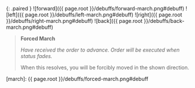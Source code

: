 {: .paired }
![forward]({{ page.root }}/debuffs/forward-march.png#debuff)
![left]({{ page.root }}/debuffs/left-march.png#debuff)
![right]({{ page.root }}/debuffs/right-march.png#debuff)
![back]({{ page.root }}/debuffs/back-march.png#debuff)

> **Forced March**
>
> *Have received the order to advance. Order will be executed when status fades.*
>
> When this resolves, you will be forcibly moved in the shown direction.

[march]: {{ page.root }}/debuffs/forced-march.png#debuff
